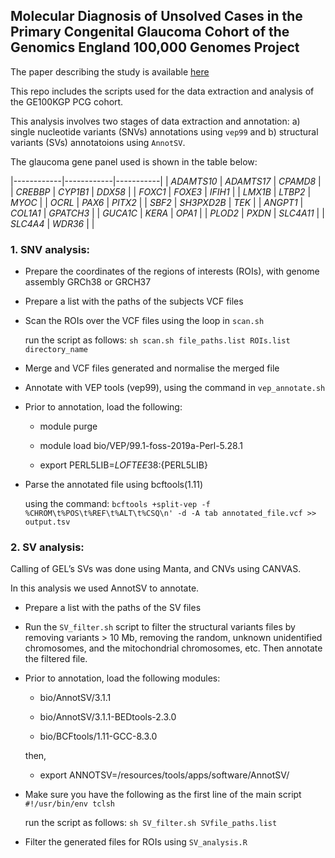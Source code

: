## Molecular Diagnosis of Unsolved Cases in the Primary Congenital Glaucoma Cohort of the Genomics England 100,000 Genomes Project
   
   The paper describing the study is available [here]()
   
   This repo includes the scripts used for the data extraction and analysis of the GE100KGP PCG cohort.
   
   This analysis involves two stages of data extraction and annotation: a) single nucleotide variants (SNVs) annotations using `vep99` and b) structural variants (SVs) annotatoions using `AnnotSV`.

   The glaucoma gene panel used is shown in the table below:

|------------|------------|-----------|
| _ADAMTS10_ | _ADAMTS17_ | _CPAMD8_  |
| _CREBBP_   | _CYP1B1_   | _DDX58_   |
| _FOXC1_    | _FOXE3_    | _IFIH1_   |
| _LMX1B_    | _LTBP2_    | _MYOC_    |
| _OCRL_     | _PAX6_     | _PITX2_   |
| _SBF2_     | _SH3PXD2B_ | _TEK_     |
| _ANGPT1_   | _COL1A1_   | _GPATCH3_ |
| _GUCA1C_   | _KERA_     | _OPA1_    |
| _PLOD2_    | _PXDN_     | _SLC4A11_ |
| _SLC4A4_   | _WDR36_    |           |


### 1. SNV analysis:
    
- Prepare the coordinates of the regions of interests (ROIs), with genome assembly GRCh38 or GRCH37

 - Prepare a list with the paths of the subjects VCF files 

 - Scan the ROIs over the VCF files using the loop in `scan.sh`
    
    run the script as follows: `sh scan.sh file_paths.list ROIs.list directory_name`

-  Merge and VCF files generated and normalise the merged file

- Annotate with VEP tools (vep99), using the command in `vep_annotate.sh`

- Prior to annotation, load the following:

   * module purge

   * module load bio/VEP/99.1-foss-2019a-Perl-5.28.1

   * export PERL5LIB=${LOFTEE38}:${PERL5LIB}


- Parse the annotated file using bcftools(1.11)
  
  using the command: `bcftools +split-vep -f %CHROM\t%POS\t%REF\t%ALT\t%CSQ\n' -d -A tab annotated_file.vcf >> output.tsv`


### 2. SV analysis:

  Calling of GEL’s SVs was done using Manta, and CNVs using CANVAS.

  In this analysis we used AnnotSV to annotate.

- Prepare a list with the paths of the SV files

- Run the `SV_filter.sh` script to filter the structural variants files by removing variants > 10 Mb, removing the random, unknown unidentified chromosomes, and the mitochondrial chromosomes, etc. Then annotate the filtered file.

- Prior to annotation, load the following modules:
    
   * bio/AnnotSV/3.1.1

   * bio/AnnotSV/3.1.1-BEDtools-2.3.0

   * bio/BCFtools/1.11-GCC-8.3.0

   then,

   * export ANNOTSV=/resources/tools/apps/software/AnnotSV/

- Make sure you have the following as the first line of the main script `#!/usr/bin/env tclsh`

    run the script as follows: `sh SV_filter.sh SVfile_paths.list`

- Filter the generated files for ROIs using `SV_analysis.R`


